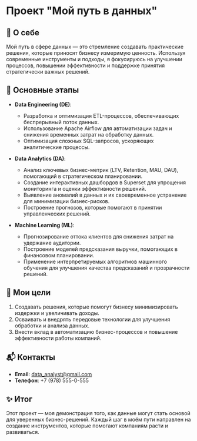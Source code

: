 # Проект "Мой путь в данных"

## 🌟 О себе
Мой путь в сфере данных — это стремление создавать практические решения, которые приносят бизнесу измеримую ценность. Используя современные инструменты и подходы, я фокусируюсь на улучшении процессов, повышении эффективности и поддержке принятия стратегически важных решений.

## 🚀 Основные этапы
- **Data Engineering (DE)**: 
  - Разработка и оптимизация ETL-процессов, обеспечивающих беспрерывный поток данных.
  - Использование Apache Airflow для автоматизации задач и снижения временных затрат на обработку данных.
  - Оптимизация сложных SQL-запросов, ускоряющих аналитические процессы.

- **Data Analytics (DA)**: 
  - Анализ ключевых бизнес-метрик (LTV, Retention, MAU, DAU), помогающий в стратегическом планировании.
  - Создание интерактивных дашбордов в Superset для упрощения мониторинга и оценки эффективности решений.
  - Выявление аномалий в данных и их своевременное устранение для минимизации бизнес-рисков.
  - Построение прогнозов, которые помогают в принятии управленческих решений.

- **Machine Learning (ML)**:
  - Прогнозирование оттока клиентов для снижения затрат на удержание аудитории.
  - Построение моделей предсказания выручки, помогающих в финансовом планировании.
  - Применение интерпретируемых алгоритмов машинного обучения для улучшения качества предсказаний и прозрачности решений.

## 🎯 Мои цели
1. Создавать решения, которые помогут бизнесу минимизировать издержки и увеличивать доходы.
2. Осваивать и внедрять передовые технологии для улучшения обработки и анализа данных.
3. Внести вклад в автоматизацию бизнес-процессов и повышение эффективности работы компаний.

## 📬 Контакты
- **Email**: data_analyst@gmail.com
- **Телефон**: +7 (978) 555-0-555

## ✨ Итог
Этот проект — моя демонстрация того, как данные могут стать основой для уверенных бизнес-решений. Каждый шаг в моём пути направлен на создание инструментов, которые помогают компаниям расти и развиваться.

